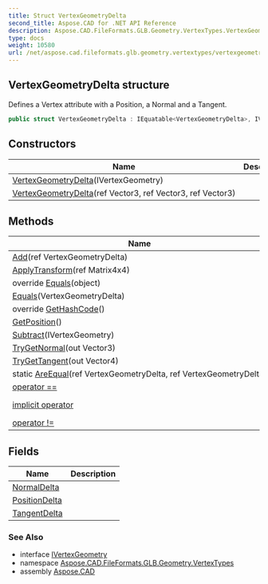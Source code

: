 ```yaml
---
title: Struct VertexGeometryDelta
second_title: Aspose.CAD for .NET API Reference
description: Aspose.CAD.FileFormats.GLB.Geometry.VertexTypes.VertexGeometryDelta struct. Defines a Vertex attribute with a Position a Normal and a Tangent
type: docs
weight: 10580
url: /net/aspose.cad.fileformats.glb.geometry.vertextypes/vertexgeometrydelta/
---
```

## VertexGeometryDelta structure

Defines a Vertex attribute with a Position, a Normal and a Tangent.

```csharp
public struct VertexGeometryDelta : IEquatable<VertexGeometryDelta>, IVertexGeometry
```

## Constructors

| Name | Description |
| --- | --- |
| [VertexGeometryDelta](vertexgeometrydelta/#constructor)(IVertexGeometry) |  |
| [VertexGeometryDelta](vertexgeometrydelta/#constructor_1)(ref Vector3, ref Vector3, ref Vector3) |  |

## Methods

| Name | Description |
| --- | --- |
| [Add](../../aspose.cad.fileformats.glb.geometry.vertextypes/vertexgeometrydelta/add/)(ref VertexGeometryDelta) |  |
| [ApplyTransform](../../aspose.cad.fileformats.glb.geometry.vertextypes/vertexgeometrydelta/applytransform/)(ref Matrix4x4) |  |
| override [Equals](../../aspose.cad.fileformats.glb.geometry.vertextypes/vertexgeometrydelta/equals/#equals_1)(object) |  |
| [Equals](../../aspose.cad.fileformats.glb.geometry.vertextypes/vertexgeometrydelta/equals/#equals)(VertexGeometryDelta) |  |
| override [GetHashCode](../../aspose.cad.fileformats.glb.geometry.vertextypes/vertexgeometrydelta/gethashcode/)() |  |
| [GetPosition](../../aspose.cad.fileformats.glb.geometry.vertextypes/vertexgeometrydelta/getposition/)() |  |
| [Subtract](../../aspose.cad.fileformats.glb.geometry.vertextypes/vertexgeometrydelta/subtract/)(IVertexGeometry) |  |
| [TryGetNormal](../../aspose.cad.fileformats.glb.geometry.vertextypes/vertexgeometrydelta/trygetnormal/)(out Vector3) |  |
| [TryGetTangent](../../aspose.cad.fileformats.glb.geometry.vertextypes/vertexgeometrydelta/trygettangent/)(out Vector4) |  |
| static [AreEqual](../../aspose.cad.fileformats.glb.geometry.vertextypes/vertexgeometrydelta/areequal/)(ref VertexGeometryDelta, ref VertexGeometryDelta) |  |
| [operator ==](../../aspose.cad.fileformats.glb.geometry.vertextypes/vertexgeometrydelta/op_equality/) |  |
| [implicit operator](../../aspose.cad.fileformats.glb.geometry.vertextypes/vertexgeometrydelta/op_implicit/#op_implicit) |  (3 operators) |
| [operator !=](../../aspose.cad.fileformats.glb.geometry.vertextypes/vertexgeometrydelta/op_inequality/) |  |

## Fields

| Name | Description |
| --- | --- |
| [NormalDelta](../../aspose.cad.fileformats.glb.geometry.vertextypes/vertexgeometrydelta/normaldelta/) |  |
| [PositionDelta](../../aspose.cad.fileformats.glb.geometry.vertextypes/vertexgeometrydelta/positiondelta/) |  |
| [TangentDelta](../../aspose.cad.fileformats.glb.geometry.vertextypes/vertexgeometrydelta/tangentdelta/) |  |

### See Also

* interface [IVertexGeometry](../ivertexgeometry/)
* namespace [Aspose.CAD.FileFormats.GLB.Geometry.VertexTypes](../../aspose.cad.fileformats.glb.geometry.vertextypes/)
* assembly [Aspose.CAD](../../)


